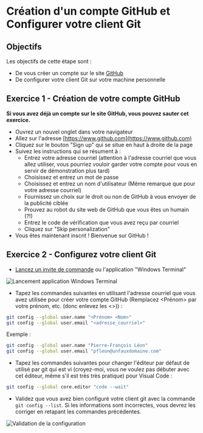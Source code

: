 # Création d'un compte GitHub et Configurer votre client Git

## Objectifs

Les objectifs de cette étape sont :

- De vous créer un compte sur le site [GitHub](https://github.com)
- De configurer votre client Git sur votre machine personnelle

## Exercice 1 - Création de votre compte GitHub

**Si vous avez déjà un compte sur le site GitHub, vous pouvez sauter cet exercice.**

- Ouvrez un nouvel onglet dans votre navigateur
- Allez sur l'adresse [https://www.github.com](https://www.github.com)
- Cliquez sur le bouton "Sign up" qui se situe en haut à droite de la page
- Suivez les instructions qui se résument à :
  - Entrez votre adresse courriel (attention à l'adresse courriel que vous allez utiliser, vous pourriez vouloir garder votre compte pour vous en servir de démonstration plus tard)
  - Choisissez et entrez un mot de passe
  - Choisissez et entrez un nom d'utilisateur (Même remarque que pour votre adresse courriel)
  - Fournissez un choix sur le droit ou non de GitHub à vous envoyer de la publicité ciblée
  - Prouvez au robot du site web de GitHub que vous êtes un humain (?!)
  - Entrez le code de vérification que vous avez reçu par courriel
  - Cliquez sur "Skip personalization"
- Vous êtes maintenant inscrit ! Bienvenue sur GitHub !

## Exercice 2 - Configurez votre client Git

- [Lancez un invite de commande](LIGNE_COMMANDE.md) ou l'application "Windows Terminal"

![Lancement application Windows Terminal](./img/vm_Windows_Terminal.png)

- Tapez les commandes suivantes en utilisant l'adresse courriel que vous avez utilisée pour créer votre compte GitHub (Remplacez <Prénom> par votre prénom, etc. (donc enlevez les <>)) :

```bash
git config --global user.name "<Prénom> <Nom>"
git config --global user.email "<adresse_courriel>"
```

Exemple :

```bash
git config --global user.name "Pierre-François Léon"
git config --global user.email "pfleon@unfauxdomaine.com"
```

- Tapez les commandes suivantes pour changer l'éditeur par défaut de utilisé par git qui est vi (croyez-moi, vous ne voulez pas débuter avec cet éditeur, même s'il est très très pratique) pour Visual Code :

```bash
git config --global core.editor "code --wait"
```

- Validez que vous avez bien configuré votre client git avec la commande ```git config --list```. Si les informations sont incorrectes, vous devrez les corriger en retapant les commandes précédentes.

![Validation de la configuration](img/vm_configuration_git.png)

